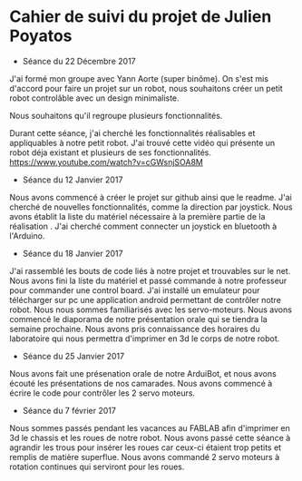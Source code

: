 # Cahier de suivi du projet de Julien Poyatos

* Séance du 22 Décembre 2017 

J'ai formé mon groupe avec Yann Aorte (super binôme). 
On s'est mis d'accord pour faire un projet sur un robot, nous souhaitons créer un petit robot controlâble avec un design minimaliste.

Nous souhaitons qu'il regroupe plusieurs fonctionnalités.

Durant cette séance, j'ai cherché les fonctionnalités réalisables et appliquables à notre petit robot.
J'ai trouvé cette vidéo qui présente un robot déja existant et plusieurs de ses fonctionnalités.
https://www.youtube.com/watch?v=cGWsnjSOA8M



* Séance du 12 Janvier 2017 

Nous avons commencé à créer le projet sur github ainsi que le readme.
J'ai cherché de nouvelles fonctionnalités, comme la direction par joystick.
Nous avons établit la liste du matériel nécessaire à la première partie de la réalisation .
J'ai cherché comment connecter un joystick en bluetooth à l'Arduino.



* Séance du 18 Janvier 2017 

J'ai rassemblé les bouts de code liés à notre projet et trouvables sur le net. Nous avons fini la liste du matériel et passé commande à notre professeur pour commander une control board. J'ai installé un emulateur pour télécharger sur pc une application android permettant de contrôler notre robot. Nous nous sommes familiarisés avec les servo-moteurs. Nous avons commencé le diaporama de notre présentation orale qui se tiendra la semaine prochaine. Nous avons pris  connaissance des horaires du laboratoire qui nous permettra d'imprimer en 3d le corps de notre robot.




* Séance du 25 Janvier 2017 

Nous avons fait une présenation orale de notre ArduiBot, et nous avons écouté les présentations de nos camarades. Nous avons commencé à écrire le code pour contrôler les 2 servo moteurs.




* Séance du 7 février 2017 

Nous sommes passés pendant les vacances au FABLAB afin d'imprimer en 3d le chassis et les roues de notre robot. Nous avons passé cette séance à agrandir les trous pour insérer les roues car ceux-ci étaient trop petits et remplis de matière superflue. Nous avons commandé 2 servo moteurs à rotation continues qui serviront pour les roues.
